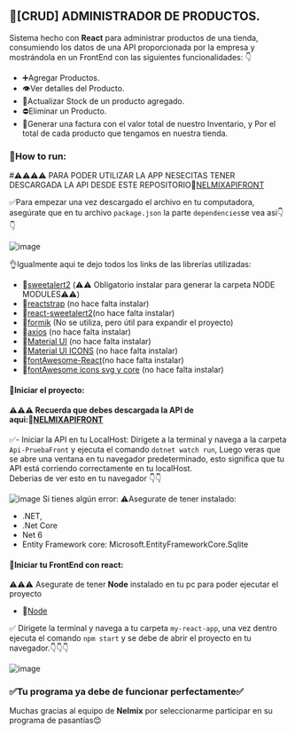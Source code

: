 ## 🏪[CRUD]  ADMINISTRADOR DE PRODUCTOS.

Sistema hecho con **React** para administrar productos de una tienda, consumiendo los datos de una API proporcionada por la empresa y mostrándola en un FrontEnd con las siguientes funcionalidades: 
 👇

- ➕Agregar Productos.
- 👁️Ver detalles del Producto.
- 🔄️Actualizar Stock de un producto agregado.
- ⛔Eliminar un Producto.
- 💸Generar una factura con el valor total de nuestro Inventario, y Por el total de cada producto que tengamos en nuestra tienda.

### 📲How to run:
#⚠️⚠️⚠️⚠️ PARA PODER UTILIZAR LA APP NESECITAS TENER DESCARGADA LA API DESDE ESTE REPOSITORIO🔗[NELMIXAPIFRONT](https://github.com/nelmix-git/Api-PruebaFront)


✅Para empezar una vez descargado el archivo en tu computadora, asegúrate que en tu archivo ```package.json``` la parte ```dependencies```se vea asi👇👇

![image](https://cdn.discordapp.com/attachments/962504879190982706/1165726544673636393/image.png?ex=6547e672&is=65357172&hm=a08c578c1b29e53ecc200ef5aa74661775b09f7d0739a2cb4cdb783fb996d786&)


👌Igualmente aqui te dejo todos los links de las librerías utilizadas:
- 🔗[sweetalert2](https://www.npmjs.com/package/sweetalert2) (⚠️⚠️ Obligatorio instalar para generar la carpeta NODE MODULES⚠️⚠️)
- 🔗[reactstrap](https://react-bootstrap.netlify.app/docs/getting-started/introduction) (no hace falta instalar)
- 🔗[react-sweetalert2](https://www.npmjs.com/package/react-sweetalert2)(no hace falta instalar)
- 🔗[formik](https://formik.org/) (No se utiliza, pero útil para expandir el proyecto)
- 🔗[axios](https://axios-http.com/docs/intro) (no hace falta instalar)
- 🔗[Material UI](https://mui.com/material-ui/getting-started/installation/) (no hace falta instalar)
- 🔗[Material UI ICONS](https://mui.com/material-ui/material-icons/) (no hace falta instalar)
- 🔗[fontAwesome-React](https://www.npmjs.com/package/@fortawesome/react-fontawesome)(no hace falta instalar)
- 🔗[fontAwesome icons svg  y core](https://fontawesome.com/docs/web/) (no hace falta instalar)

#### 💪Iniciar el proyecto:
#### ⚠️⚠️⚠️ Recuerda que debes descargada la API de aqui:🔗[NELMIXAPIFRONT](https://github.com/nelmix-git/Api-PruebaFront)


✅- Iniciar la API en tu LocalHost: Dirígete a la terminal y navega a la carpeta ```Api-PruebaFront``` y ejecuta el comando ```dotnet watch run```,  Luego veras que se abre una ventana en tu navegador predeterminado, esto significa que tu API está corriendo correctamente en tu localHost.  
Deberias de ver esto en tu navegador 👇👇

![image](https://cdn.discordapp.com/attachments/962504879190982706/1165739720769294336/image.png?ex=6547f2b7&is=65357db7&hm=0f79846af6217944f13610201e47b7e0f745887c4f85b75e83fb2a13043055d2&)
Si tienes algún error:
⚠️Asegurate de tener instalado:
- .NET, 
- .Net Core 
- Net 6 
-  Entity Framework core: Microsoft.EntityFrameworkCore.Sqlite

#### 💪Iniciar tu FrontEnd con react:
⚠️⚠️⚠️ Asegurate de tener **Node** instalado en tu pc para poder ejecutar el proyecto
- 🔗[Node](https://nodejs.org/es) 

✅ Dirigete la terminal y navega a tu carpeta ```my-react-app```, una vez dentro ejecuta el comando ```npm start``` y se debe de abrir el proyecto en tu navegador.👇👇👇


![image](https://cdn.discordapp.com/attachments/962504879190982706/1165741109088108746/image.png?ex=6547f402&is=65357f02&hm=d1ac6078d9c1511a4b3082854a49b146398692bd770b8a5bcfc252d2554dd8d6&)

### ✅Tu programa ya debe de funcionar perfectamente✅

Muchas gracias al equipo de **Nelmix** por seleccionarme participar en su programa de pasantías😊



